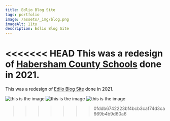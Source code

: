 ```yaml
---
title: Edlio Blog Site
tags: portfolio
image: /assets/_img/blog.png
imageAlt: 11ty
description: Edlio Blog Site
---
```


<<<<<<< HEAD
This was a redesign of [Habersham County Schools](https://www.habershamschools.com/) done in 2021.
=======
This was a redesign of [Edlio Blog Site](https://www.blog.edlio.com/) done in 2021.

![this is the image](/assets/_img/catarm.jpg)
![this is the image](/assets/_img/catarm.jpg)
![this is the image](/assets/_img/catarm.jpg)
>>>>>>> 0fddb6742223bf4bcb3caf74d3ca669b4b9d60a6
